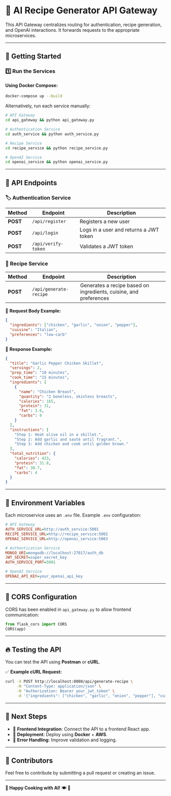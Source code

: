 # 📌 AI Recipe Generator API Gateway

This API Gateway centralizes routing for authentication, recipe generation, and OpenAI interactions. It forwards requests to the appropriate microservices.

---

## 🚀 Getting Started

### 1️⃣ Run the Services

#### Using **Docker Compose**:

```bash
docker-compose up --build
```

Alternatively, run each service manually:

```bash
# API Gateway
cd api_gateway && python api_gateway.py

# Authentication Service
cd auth_service && python auth_service.py

# Recipe Service
cd recipe_service && python recipe_service.py

# OpenAI Service
cd openai_service && python openai_service.py
```

---

## 📌 API Endpoints

### 🏷️ Authentication Service

| Method   | Endpoint            | Description                            |
| -------- | ------------------- | -------------------------------------- |
| **POST** | `/api/register`     | Registers a new user                   |
| **POST** | `/api/login`        | Logs in a user and returns a JWT token |
| **POST** | `/api/verify-token` | Validates a JWT token                  |

### 🥗 Recipe Service

| Method   | Endpoint               | Description                                                       |
| -------- | ---------------------- | ----------------------------------------------------------------- |
| **POST** | `/api/generate-recipe` | Generates a recipe based on ingredients, cuisine, and preferences |

🔹 **Request Body Example:**

```json
{
  "ingredients": ["chicken", "garlic", "onion", "pepper"],
  "cuisine": "Italian",
  "preferences": "low-carb"
}
```

🔹 **Response Example:**

```json
{
  "title": "Garlic Pepper Chicken Skillet",
  "servings": 2,
  "prep_time": "10 minutes",
  "cook_time": "15 minutes",
  "ingredients": [
    {
      "name": "Chicken Breast",
      "quantity": "2 boneless, skinless breasts",
      "calories": 165,
      "protein": 31,
      "fat": 3.6,
      "carbs": 0
    }
  ],
  "instructions": [
    "Step 1: Heat olive oil in a skillet.",
    "Step 2: Add garlic and sauté until fragrant.",
    "Step 3: Add chicken and cook until golden brown."
  ],
  "total_nutrition": {
    "calories": 423,
    "protein": 31.8,
    "fat": 30.7,
    "carbs": 4
  }
}
```

---

## 🔧 Environment Variables

Each microservice uses an `.env` file. Example `.env` configuration:

```ini
# API Gateway
AUTH_SERVICE_URL=http://auth_service:5001
RECIPE_SERVICE_URL=http://recipe_service:5002
OPENAI_SERVICE_URL=http://openai_service:5003

# Authentication Service
MONGO_URI=mongodb://localhost:27017/auth_db
JWT_SECRET=super_secret_key
AUTH_SERVICE_PORT=5001

# OpenAI Service
OPENAI_API_KEY=your_openai_api_key
```

---

## 📌 CORS Configuration

CORS has been enabled in `api_gateway.py` to allow frontend communication:

```python
from flask_cors import CORS
CORS(app)
```

---

## 🔥 Testing the API

You can test the API using **Postman** or **cURL**.

✅ **Example cURL Request:**

```bash
curl -X POST http://localhost:8080/api/generate-recipe \
     -H "Content-Type: application/json" \
     -H "Authorization: Bearer your_jwt_token" \
     -d '{"ingredients": ["chicken", "garlic", "onion", "pepper"], "cuisine": "Mexican", "preferences": "low-carb"}'
```

---

## 🚀 Next Steps

- 📌 **Frontend Integration**: Connect the API to a frontend React app.
- 📌 **Deployment**: Deploy using **Docker** + **AWS**.
- 📌 **Error Handling**: Improve validation and logging.

---

## 🎯 Contributors

Feel free to contribute by submitting a pull request or creating an issue.

---

**🔹 Happy Cooking with AI!** 🍽️ 🚀
